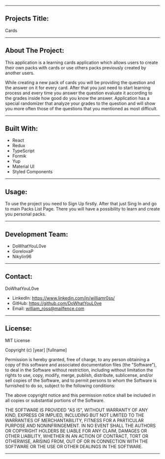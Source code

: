 <hr/>

Projects Title: 
---------------

Cards

<hr/>

About The Project:
------------------

This application is a learning cards application which allows users to create their own packs with cards or use others packs previously created by another users.  

While creating a new pack of cards you will be providing the question and the answer on it for every card. After that you just need to start learning process and every time you answer the question evaluate it according to the grades inside how good do you know the answer. Application has a special randomizer that analyze your grades to the question and will show you more often those of the questions that you mentioned as most difficult. 

<hr/>

Built With:
-----------

- React
- Redux
- TypeScript
- Formik
- Yup
- Material UI
- Styled Components

<hr/>

Usage:
------

To use the project you need to Sign Up firstly. After that just Sing In and go to main Packs List Page. There you will have a possibility to learn and create you personal packs.

<hr/>

Development Team:
-----------------

- DoWhatYouL0ve
- GorelovaP
- Nikylin96

<hr/>

Contact:
--------

DoWhatYouL0ve
- LinkedIn: https://www.linkedin.com/in/williamr0ss/
- GitHub: https://github.com/DoWhatYouL0ve
- Email: william_ross@mailfence.com

<hr/>

License:
--------

MIT License

Copyright (c) [year] [fullname]

Permission is hereby granted, free of charge, to any person obtaining a copy
of this software and associated documentation files (the "Software"), to deal
in the Software without restriction, including without limitation the rights
to use, copy, modify, merge, publish, distribute, sublicense, and/or sell
copies of the Software, and to permit persons to whom the Software is
furnished to do so, subject to the following conditions:

The above copyright notice and this permission notice shall be included in all
copies or substantial portions of the Software.

THE SOFTWARE IS PROVIDED "AS IS", WITHOUT WARRANTY OF ANY KIND, EXPRESS OR
IMPLIED, INCLUDING BUT NOT LIMITED TO THE WARRANTIES OF MERCHANTABILITY,
FITNESS FOR A PARTICULAR PURPOSE AND NONINFRINGEMENT. IN NO EVENT SHALL THE
AUTHORS OR COPYRIGHT HOLDERS BE LIABLE FOR ANY CLAIM, DAMAGES OR OTHER
LIABILITY, WHETHER IN AN ACTION OF CONTRACT, TORT OR OTHERWISE, ARISING FROM,
OUT OF OR IN CONNECTION WITH THE SOFTWARE OR THE USE OR OTHER DEALINGS IN THE
SOFTWARE.

<hr/>